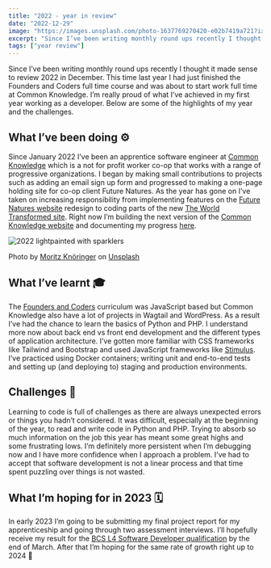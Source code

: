 ```yaml
---
title: "2022 - year in review"
date: "2022-12-29"
image: "https://images.unsplash.com/photo-1637769270420-e02b7419a721?ixlib=rb-4.0.3&ixid=MnwxMjA3fDB8MHxwaG90by1wYWdlfHx8fGVufDB8fHx8&auto=format&fit=crop&w=1770&q=80"
excerpt: "Since I’ve been writing monthly round ups recently I thought it made sense to review 2022 in December. This time last year I had just finished the Founders and Coders full time course and was about to start work full time at Common Knowledge."
tags: ["year review"]
---
```


<article>

<p>Since I’ve been writing monthly round ups recently I thought it made sense to review 2022 in December. This time last year I had just finished the Founders and Coders full time course and was about to start work full time at Common Knowledge. I’m really proud of what I’ve achieved in my first year working as a developer. Below are some of the highlights of my year and the challenges.</p>

<h1> What I’ve been doing ⚙️ </h1>

<p>Since January 2022 I’ve been an apprentice software engineer at <a href="https://commonknowledge.coop/">Common Knowledge</a> which is a not for profit worker co-op that works with a range of progressive organizations.
I began by making small contributions to projects such as adding an email sign up form and progressed to making a one-page holding site for co-op client Future Natures. As the year has gone on I’ve taken on increasing responsibility from implementing features on the <a href="https://futurenatures.org/">Future Natures website</a> redesign to coding parts of the new <a href="https://theworldtransformed.org/">The World Transformed site</a>.
Right now I’m building the next version of the <a href="https://alpha.commonknowledge.coop">Common Knowledge website</a> and documenting my progress <a href="https://alpha.commonknowledge.coop/writing/">here</a>.</p>

<img src="https://images.unsplash.com/photo-1637769270420-e02b7419a721?ixlib=rb-4.0.3&ixid=MnwxMjA3fDB8MHxwaG90by1wYWdlfHx8fGVufDB8fHx8&auto=format&fit=crop&w=1770&q=80" alt="2022 lightpainted with sparklers">
<p>Photo by <a href="https://unsplash.com/@mokngr?utm_source=unsplash&utm_medium=referral&utm_content=creditCopyText">Moritz Knöringer</a> on <a href="https://unsplash.com/photos/LPj8vt3EoXE?utm_source=unsplash&utm_medium=referral&utm_content=creditCopyText">Unsplash</a></p>

<h2> What I’ve learnt 🎓 </h2>

<p>The <a href="https://www.foundersandcoders.com/">Founders and Coders</a> curriculum was JavaScript based but Common Knowledge also have a lot of projects in Wagtail and WordPress. As a result I’ve had the chance to learn the basics of Python and PHP. I understand more now about back end vs front end development and the different types of application architecture. I’ve gotten more familiar with CSS frameworks like Tailwind and Bootstrap and used JavaScript frameworks like <a href="https://stimulus.hotwired.dev/">Stimulus</a>. I’ve practiced using Docker containers; writing unit and end-to-end tests and setting up (and deploying to) staging and production environments.</p>

<h2> Challenges 🚨 </h2>

<p>Learning to code is full of challenges as there are always unexpected errors or things you hadn’t considered. It was difficult, especially at the beginning of the year, to read and write code in Python and PHP. Trying to absorb so much information on the job this year has meant some great highs and some frustrating lows. I’m definitely more persistent when I’m debugging now and I have more confidence when I approach a problem. I’ve had to accept that software development is not a linear process and that time spent puzzling over things is not wasted.</p>

<h2> What I’m hoping for in 2023 🗓 </h2>

<p>In early 2023 I’m going to be submitting my final project report for my apprenticeship and going through two assessment interviews. I’ll hopefully receive my result for the <a href="https://www.instituteforapprenticeships.org/apprenticeship-standards/software-developer-v1-1">BCS L4 Software Developer qualification</a> by the end of March. After that I’m hoping for the same rate of growth right up to 2024 💫</p>

</article>
